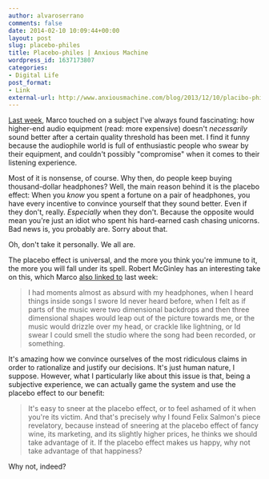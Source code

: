 ```yaml
---
author: alvaroserrano
comments: false
date: 2014-02-10 10:09:44+00:00
layout: post
slug: placebo-philes
title: Placebo-philes | Anxious Machine
wordpress_id: 1637173807
categories:
- Digital Life
post_format:
- Link
external-url: http://www.anxiousmachine.com/blog/2013/12/10/placibo-philes
---
```



[Last week](http://www.marco.org/2014/02/03/headphones-and-coffee), Marco touched on a subject I've always found fascinating: how higher-end audio equipment (read: more expensive) doesn't _necessarily_ sound better after a certain quality threshold has been met. I find it funny because the audiophile world is full of enthusiastic people who swear by their equipment, and couldn't possibly "compromise" when it comes to their listening experience.

Most of it is nonsense, of course. Why then, do people keep buying thousand-dollar headphones? Well, the main reason behind it is the placebo effect: When you _know_ you spent a fortune on a pair of headphones, you have every incentive to convince yourself that they sound better. Even if they don't, really. _Especially_ when they don't. Because the opposite would mean you're just an idiot who spent his hard-earned cash chasing unicorns. Bad news is, you probably are. Sorry about that.

Oh, don't take it personally. We all are. 

The placebo effect is universal, and the more you think you're immune to it, the more you will fall under its spell. Robert McGinley has an interesting take on this, which Marco [also linked to](http://www.marco.org/2014/02/04/placebo-philes) last week:



<blockquote>I had moments almost as absurd with my headphones, when I heard things inside songs I swore Id never heard before, when I felt as if parts of the music were two dimensional backdrops and then three dimensional shapes would leap out of the picture towards me, or the music would drizzle over my head, or crackle like lightning, or Id swear I could smell the studio where the song had been recorded, or something.</blockquote>



It's amazing how we convince ourselves of the most ridiculous claims in order to rationalize and justify our decisions. It's just human nature, I suppose. However, what I particularly like about this issue is that, being a subjective experience, we can actually game the system and use the placebo effect to our benefit:



<blockquote>It's easy to sneer at the placebo effect, or to feel ashamed of it when you're its victim. And that's precisely why I found Felix Salmon's piece revelatory, because instead of sneering at the placebo effect of fancy wine, its marketing, and its slightly higher prices, he thinks we should take advantage of it. If the placebo effect makes us happy, why not take advantage of that happiness?</blockquote>



Why not, indeed?
